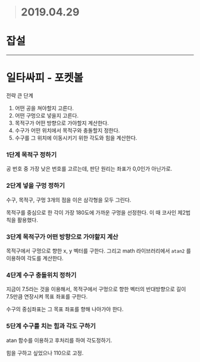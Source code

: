 > # 2019.04.29

# 잡설



---

# 일타싸피 - 포켓볼

전략 큰 단계

1. 어떤 공을 쳐야할지 고른다.
2. 어떤 구멍으로 넣을지 고른다.
3. 목적구가 어떤 방향으로 가야할지 계산한다.
4. 수구가 어떤 위치에서 목적구와 충돌할지 정한다.
5. 수구를 그 위치에 이동시키기 위한 각도와 힘을 계산한다.





### 1단계 목적구 정하기

공 번호 중 가장 낮은 번호를 고르는데, 판단 원리는 좌표가 0,0인가 아닌가로.





### 2단계 넣을 구멍 정하기

수구, 목적구, 구멍 3개의 점을 이은 삼각형을 모두 그린다.

목적구를 중심으로 한 각이 가장 180도에 가까운 구멍을 선정한다. 이 때 코사인 제2법칙을 활용했다.



### 3단계 목적구가 어떤 방향으로 가야할지 계산

목적구에서 구멍으로 향한 x, y 벡터를 구한다. 그리고 math 라이브러리에서 `atan2` 를 이용하여 각도를 계산한다.



### 4단계 수구 충돌위치 정하기

지금이 7.5라는 것을 이용해서, 목적구에서 구멍으로 향한 벡터의 반대방향으로 길이 7.5만큼 연장시켜 목표 좌표를 구한다.

수구의 중심좌표는 그 목표 좌표를 향해 나아가야 한다.



### 5단계 수구를 치는 힘과 각도 구하기

atan 함수를 이용하고 후처리를 하여 각도정하기.



힘을 구하고 싶었으나 110으로 고정.